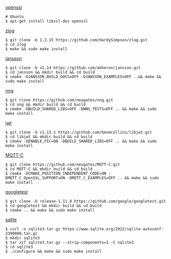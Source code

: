 [openssl](https://github.com/openssl/openssl)

```shell
# Ubuntu
$ apt-get install libssl-dev openssl
```

[zlog](https://github.com/HardySimpson/zlog.git)
```shell
$ git clone -b 1.2.15 https://github.com/HardySimpson/zlog.git
$ cd zlog
$ make && sudo make install
```

[jansson](https://github.com/akheron/jansson)
```shell
$ git clone -b v2.14 https://github.com/akheron/jansson.git
$ cd jansson && mkdir build && cd build
$ cmake -DJANSSON_BUILD_DOCS=OFF -DJANSSON_EXAMPLES=OFF ..&& make && sudo make install
```

[nng](https://github.com/neugates/nng.git)
```shell
$ git clone https://github.com/neugates/nng.git
$ cd nng && mkdir build && cd build
$ cmake -DBUILD_SHARED_LIBS=OFF -DNNG_TESTS=OFF .. && make && sudo make install
```

[jwt](https://github.com/benmcollins/libjwt.git)
```shell
$ git clone -b v1.13.1 https://github.com/benmcollins/libjwt.git
$ cd libjwt && mkdir build && cd build
$ cmake -DENABLE_PIC=ON -DBUILD_SHARED_LIBS=OFF .. && make && sudo make install
```

[MQTT-C](https://github.com/neugates/MQTT-C.git)
```shell
$ git clone https://github.com/neugates/MQTT-C.git 
$ cd MQTT-C && mkdir build && cd build
$ cmake -DCMAKE_POSITION_INDEPENDENT_CODE=ON -DMQTT_C_OpenSSL_SUPPORT=ON -DMQTT_C_EXAMPLES=OFF .. && make && sudo make install
```

[googletest](https://github.com/google/googletest.git)
```shell
$ git clone -b release-1.11.0 https://github.com/google/googletest.git 
$ cd googletest && mkdir build && cd build
$ cmake .. && make && sudo make install
```

[sqlite](https://github.com/sqlite/sqlite)
```shell
$ curl -o sqlite3.tar.gz https://www.sqlite.org/2022/sqlite-autoconf-3390000.tar.gz
$ mkdir sqlite3
$ tar xzf sqlite3.tar.gz --strip-components=1 -C sqlite3
$ cd sqlite3
$ ./configure && make && sudo make install
```
